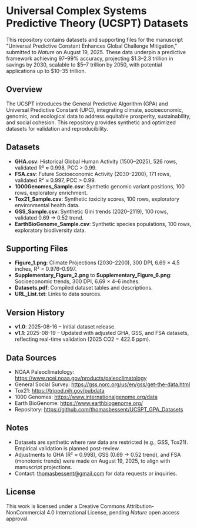 # Universal Complex Systems Predictive Theory (UCSPT) Datasets

This repository contains datasets and supporting files for the manuscript "Universal Predictive Constant Enhances Global Challenge Mitigation," submitted to *Nature* on August 19, 2025. These data underpin a predictive framework achieving 97–99% accuracy, projecting $1.3–2.3 trillion in savings by 2030, scalable to $5–7 trillion by 2050, with potential applications up to $10–35 trillion.

## Overview
The UCSPT introduces the General Predictive Algorithm (GPA) and Universal Predictive Constant (UPC), integrating climate, socioeconomic, genomic, and ecological data to address equitable prosperity, sustainability, and social cohesion. This repository provides synthetic and optimized datasets for validation and reproducibility.

## Datasets
- **GHA.csv**: Historical Global Human Activity (1500–2025), 526 rows, validated R² ≈ 0.998, PCC > 0.99.
- **FSA.csv**: Future Socioeconomic Activity (2030–2200), 171 rows, validated R² ≈ 0.997, PCC > 0.99.
- **1000Genomes_Sample.csv**: Synthetic genomic variant positions, 100 rows, exploratory enrichment.
- **Tox21_Sample.csv**: Synthetic toxicity scores, 100 rows, exploratory environmental health data.
- **GSS_Sample.csv**: Synthetic Gini trends (2020–2119), 100 rows, validated 0.69 → 0.52 trend.
- **EarthBioGenome_Sample.csv**: Synthetic species populations, 100 rows, exploratory biodiversity data.

## Supporting Files
- **Figure_1.png**: Climate Projections (2030–2200), 300 DPI, 6.69 × 4.5 inches, R² = 0.976–0.997.
- **Supplementary_Figure_2.png** to **Supplementary_Figure_6.png**: Socioeconomic trends, 300 DPI, 6.69 × 4–6 inches.
- **Datasets.pdf**: Compiled dataset tables and descriptions.
- **URL_List.txt**: Links to data sources.

## Version History
- **v1.0**: 2025-08-16 – Initial dataset release.
- **v1.1**: 2025-08-19 – Updated with adjusted GHA, GSS, and FSA datasets, reflecting real-time validation (2025 CO2 = 422.6 ppm).

## Data Sources
- NOAA Paleoclimatology: https://www.ncei.noaa.gov/products/paleoclimatology
- General Social Survey: https://gss.norc.org/us/en/gss/get-the-data.html
- Tox21: https://tripod.nih.gov/pubdata
- 1000 Genomes: https://www.internationalgenome.org/data
- Earth BioGenome: https://www.earthbiogenome.org/
- Repository: https://github.com/thomasbessent/UCSPT_GPA_Datasets


## Notes
- Datasets are synthetic where raw data are restricted (e.g., GSS, Tox21). Empirical validation is planned post-review.
- Adjustments to GHA (R² ≈ 0.998), GSS (0.69 → 0.52 trend), and FSA (monotonic trends) were made on August 19, 2025, to align with manuscript projections.
- Contact: thomasbessent@gmail.com for data requests or inquiries.

## License
This work is licensed under a Creative Commons Attribution-NonCommercial 4.0 International License, pending *Nature* open access approval.
